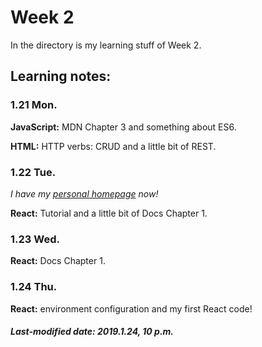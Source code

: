 # Week 2

In the directory is my learning stuff of Week 2.

## Learning notes:

### 1.21 Mon.

**JavaScript:** MDN Chapter 3 and something about ES6.

**HTML:** HTTP verbs: CRUD and a little bit of REST.

### 1.22 Tue.

*I have my [personal homepage](https://gusabary.github.io/) now!*

**React:** Tutorial and a little bit of Docs Chapter 1.

### 1.23 Wed.

**React:** Docs Chapter 1.

### 1.24 Thu.

**React:** environment configuration and my first React code!

##### Last-modified date: 2019.1.24, 10 p.m.